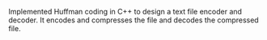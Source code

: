 Implemented Huffman coding in C++ to design a text file encoder and decoder. It encodes
and compresses the file and decodes the compressed file.
